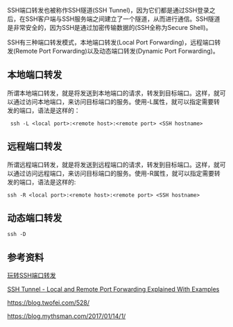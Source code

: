 

SSH端口转发也被称作SSH隧道(SSH Tunnel)，因为它们都是通过SSH登录之后，在SSH客户端与SSH服务端之间建立了一个隧道，从而进行通信。SSH隧道是非常安全的，因为SSH是通过加密传输数据的(SSH全称为Secure Shell)。

SSH有三种端口转发模式，本地端口转发(Local Port Forwarding)，远程端口转发(Remote Port Forwarding)以及动态端口转发(Dynamic Port Forwarding)。


## 本地端口转发

所谓本地端口转发，就是将发送到本地端口的请求，转发到目标端口。这样，就可以通过访问本地端口，来访问目标端口的服务。使用-L属性，就可以指定需要转发的端口，语法是这样的：

```
 ssh -L <local port>:<remote host>:<remote port> <SSH hostname>
```

## 远程端口转发

所谓远程端口转发，就是将发送到远程端口的请求，转发到目标端口。这样，就可以通过访问远程端口，来访问目标端口的服务。使用-R属性，就可以指定需要转发的端口，语法是这样的:

```
ssh -R <local port>:<remote host>:<remote port> <SSH hostname>
```

## 动态端口转发

```
ssh -D
```

## 参考资料

[玩转SSH端口转发](https://blog.fundebug.com/2017/04/24/ssh-port-forwarding/)

[SSH Tunnel - Local and Remote Port Forwarding Explained With Examples](https://blog.trackets.com/2014/05/17/ssh-tunnel-local-and-remote-port-forwarding-explained-with-examples.html)

https://blog.twofei.com/528/
[]()

https://blog.mythsman.com/2017/01/14/1/